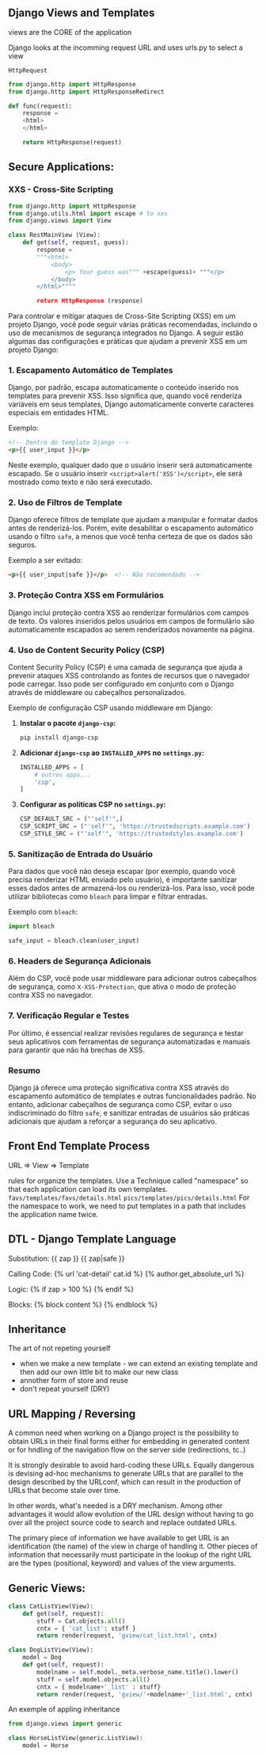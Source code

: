 ## Django Views and Templates

views are the CORE of the application

Django looks at the incomming request URL and uses urls.py to select a view

`HttpRequest`

```python
from django.http import HttpResponse
from django.http import HttpResponseRedirect

def func(request):
    response = 
    <html>
    </html>

    return HttpResponse(request)
```

## Secure Applications:

### XXS - Cross-Site Scripting

```python
from django.http import HttpResponse
from django.utils.html import escape # to xxs
from django.views import View

class RestMainView (View):
    def get(self, request, guess):
        response = 
        """<html>
            <body>
                <p> Your guess was""" +escape(guess)+ """</p>
            </body>
        </html>""""

        return HttpResponse (response)
```

Para controlar e mitigar ataques de Cross-Site Scripting (XSS) em um projeto Django, você pode seguir várias práticas recomendadas, incluindo o uso de mecanismos de segurança integrados no Django. A seguir estão algumas das configurações e práticas que ajudam a prevenir XSS em um projeto Django:

### 1. **Escapamento Automático de Templates**
Django, por padrão, escapa automaticamente o conteúdo inserido nos templates para prevenir XSS. Isso significa que, quando você renderiza variáveis em seus templates, Django automaticamente converte caracteres especiais em entidades HTML.

Exemplo:

```html
<!-- Dentro do template Django -->
<p>{{ user_input }}</p>
```

Neste exemplo, qualquer dado que o usuário inserir será automaticamente escapado. Se o usuário inserir `<script>alert('XSS')</script>`, ele será mostrado como texto e não será executado.

### 2. **Uso de Filtros de Template**
Django oferece filtros de template que ajudam a manipular e formatar dados antes de renderizá-los. Porém, evite desabilitar o escapamento automático usando o filtro `safe`, a menos que você tenha certeza de que os dados são seguros.

Exemplo a ser evitado:

```html
<p>{{ user_input|safe }}</p>  <!-- Não recomendado -->
```

### 3. **Proteção Contra XSS em Formulários**
Django inclui proteção contra XSS ao renderizar formulários com campos de texto. Os valores inseridos pelos usuários em campos de formulário são automaticamente escapados ao serem renderizados novamente na página.

### 4. **Uso de Content Security Policy (CSP)**
Content Security Policy (CSP) é uma camada de segurança que ajuda a prevenir ataques XSS controlando as fontes de recursos que o navegador pode carregar. Isso pode ser configurado em conjunto com o Django através de middleware ou cabeçalhos personalizados.

Exemplo de configuração CSP usando middleware em Django:

1. **Instalar o pacote `django-csp`:**
   ```bash
   pip install django-csp
   ```

2. **Adicionar `django-csp` ao `INSTALLED_APPS` no `settings.py`:**
   ```python
   INSTALLED_APPS = [
       # outros apps...
       'csp',
   ]
   ```

3. **Configurar as políticas CSP no `settings.py`:**
   ```python
   CSP_DEFAULT_SRC = ("'self'",)
   CSP_SCRIPT_SRC = ("'self'", 'https://trustedscripts.example.com')
   CSP_STYLE_SRC = ("'self'", 'https://trustedstyles.example.com')
   ```

### 5. **Sanitização de Entrada do Usuário**
Para dados que você não deseja escapar (por exemplo, quando você precisa renderizar HTML enviado pelo usuário), é importante sanitizar esses dados antes de armazená-los ou renderizá-los. Para isso, você pode utilizar bibliotecas como `bleach` para limpar e filtrar entradas.

Exemplo com `bleach`:

```python
import bleach

safe_input = bleach.clean(user_input)
```

### 6. **Headers de Segurança Adicionais**
Além do CSP, você pode usar middleware para adicionar outros cabeçalhos de segurança, como `X-XSS-Protection`, que ativa o modo de proteção contra XSS no navegador.

### 7. **Verificação Regular e Testes**
Por último, é essencial realizar revisões regulares de segurança e testar seus aplicativos com ferramentas de segurança automatizadas e manuais para garantir que não há brechas de XSS.

### Resumo
Django já oferece uma proteção significativa contra XSS através do escapamento automático de templates e outras funcionalidades padrão. No entanto, adicionar cabeçalhos de segurança como CSP, evitar o uso indiscriminado do filtro `safe`, e sanitizar entradas de usuários são práticas adicionais que ajudam a reforçar a segurança do seu aplicativo.

## Front End Template Process

URL => View => Template

rules for organize the templates.
Use a Technique called "namespace" so that each application can load its own templates.
`favs/templates/favs/details.html`
`pics/templates/pics/details.html`
For the namespace to work, we need to put templates in a path that includes the application name twice.

## DTL - Django Template Language

Substitution:
{{ zap }}
{{ zap|safe }}

Calling Code:
{% url 'cat-detail' cat.id %}
{% author.get_absolute_url %}

Logic:
{% if zap > 100 %}
{% endif %}

Blocks:
{% block content %}
{% endblock %}

## Inheritance
The art of not repeting yourself
 - when we make a new template - we can extend an existing template and then add our own little bit to make our new class
 - annother form of store and reuse
 - don't repeat yourself (DRY)

## URL Mapping / Reversing
A common need when working on a Django project is the possibility to obtain URLs in their final forms either for embedding in generated content or for hndling of the navigation flow on the server side (redirections, tc..)

It is strongly desirable to avoid hard-coding these URLs. Equally dangerous is devising ad-hoc mechanisms to generate URLs that are parallel to the design described by the URLconf, which can result in the production of URLs that become stale over time.

In other words, what's needed is a DRY mechanism. Among other advantages it would allow evolution of the URL design without having to go over all the project source code to search and replace outdated URLs.

The primary piece of information we have available to get URL is an identification (the name) of the view in charge of handling it. Other pieces of information that necessarily must participate in the lookup of the right URL are the types (positional, keyword) and values of the view arguments.


## Generic Views:

```python
class CatListView(View):
    def get(self, request):
        stuff = Cat.objects.all()
        cntx = { 'cat_list': stuff }
        return render(request, 'gview/cat_list.html', cntx)

class DogListView(View):
    model = Dog
    def get(self, request):
        modelname = self.model._meta.verbose_name.title().lower()
        stuff = self.model.objects.all()
        cntx = { modelname+'_list' : stuff}
        return render(request, 'gview/'+modelname+'_list.html', cntx)
```
An exemple of appling inheritance

```python
from django.views import generic

class HorseListView(generic.ListView):
    model = Horse
```























